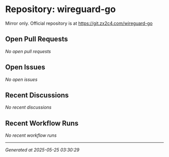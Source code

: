 # Repository: wireguard-go

Mirror only. Official repository is at https://git.zx2c4.com/wireguard-go

## Open Pull Requests


*No open pull requests*


## Open Issues


*No open issues*


## Recent Discussions


*No recent discussions*


## Recent Workflow Runs


*No recent workflow runs*


---
*Generated at 2025-05-25 03:30:29*
